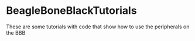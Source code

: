 # BeagleBoneBlackTutorials
These are some tutorials with code that show how to use the peripherals on the BBB
